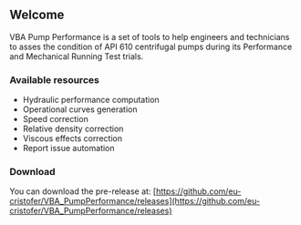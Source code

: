## Welcome


VBA Pump Performance is a set of tools to help engineers and technicians to asses the condition of API 610 centrifugal pumps during its Performance and Mechanical Running Test trials.

### Available resources

- Hydraulic performance computation
- Operational curves generation
- Speed correction
- Relative density correction
- Viscous effects correction
- Report issue automation

### Download

You can download the pre-release at:
[https://github.com/eu-cristofer/VBA_PumpPerformance/releases](https://github.com/eu-cristofer/VBA_PumpPerformance/releases)
